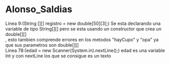 # Alonso_Saldias <br>
Linea 9:(String [][] registro = new double[50][3];) Se esta declarando una variable de tipo String[][] pero se esta usando un constructor que crea un double[][]<br>, esto tambien comprende errores en los metodos "hayCupo" y "opa" ya que sus parametros son double[][] <br>
Linea 78:(edad = new Scanner(System.in).nextLine();) edad es una variable Int y con nextLine los que se consigue es un texto

